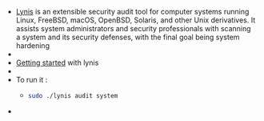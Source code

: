- [Lynis](https://cisofy.com/lynis/) is an extensible security audit tool for computer systems running Linux, FreeBSD, macOS, OpenBSD, Solaris, and other Unix derivatives. It assists system administrators and security professionals with scanning a system and its security defenses, with the final goal being system hardening
-
- [Getting started](https://cisofy.com/documentation/lynis/get-started/#first-run) with lynis
-
- To run it :
	- ```bash 
	  sudo ./lynis audit system
	  ```
-